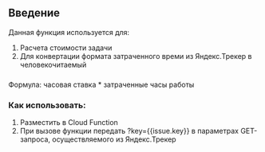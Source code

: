 ## Введение

Данная функция используется для:
1. Расчета стоимости задачи
2. Для конвертации формата затраченного времи из Яндекс.Трекер в человекочитаемый

###
Формула: часовая ставка * затраченные часы работы

### Как использовать:
1. Разместить в Cloud Function
2. При вызове функции передать ?key={{issue.key}} в параметрах GET-запроса, осуществляемого из Яндекс.Трекер
